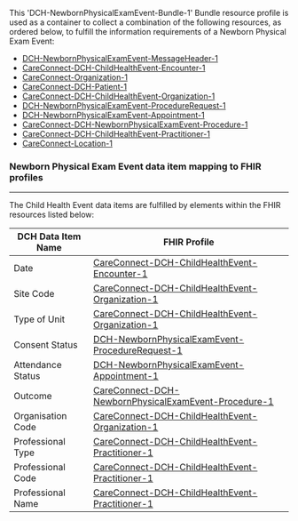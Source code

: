 This 'DCH-NewbornPhysicalExamEvent-Bundle-1' Bundle resource profile is used as a container to collect a combination of the following resources, as ordered below, to fulfill the information requirements of a Newborn Physical Exam Event:

- [DCH-NewbornPhysicalExamEvent-MessageHeader-1]
- [CareConnect-DCH-ChildHealthEvent-Encounter-1]
- [CareConnect-Organization-1]
- [CareConnect-DCH-Patient-1]
- [CareConnect-DCH-ChildHealthEvent-Organization-1]
- [DCH-NewbornPhysicalExamEvent-ProcedureRequest-1] 
- [DCH-NewbornPhysicalExamEvent-Appointment-1] 
- [CareConnect-DCH-NewbornPhysicalExamEvent-Procedure-1]
- [CareConnect-DCH-ChildHealthEvent-Practitioner-1]
- [CareConnect-Location-1]



### Newborn Physical Exam Event data item mapping to FHIR profiles ###
----------
The Child Health Event data items are fulfilled by elements within the FHIR resources listed below:


| DCH Data Item Name | FHIR Profile                           |
|--------------------|----------------------------------------|
| Date               | [CareConnect-DCH-ChildHealthEvent-Encounter-1]    |
| Site Code          | [CareConnect-DCH-ChildHealthEvent-Organization-1] |
| Type of Unit       | [CareConnect-DCH-ChildHealthEvent-Organization-1] |
| Consent Status     | [DCH-NewbornPhysicalExamEvent-ProcedureRequest-1]         |
| Attendance Status  | [DCH-NewbornPhysicalExamEvent-Appointment-1]              |
| Outcome            | [CareConnect-DCH-NewbornPhysicalExamEvent-Procedure-1]          |
| Organisation Code  | [CareConnect-DCH-ChildHealthEvent-Organization-1] |
| Professional Type  | [CareConnect-DCH-ChildHealthEvent-Practitioner-1] |
| Professional Code  | [CareConnect-DCH-ChildHealthEvent-Practitioner-1] |
| Professional Name  | [CareConnect-DCH-ChildHealthEvent-Practitioner-1] |
                                                                                                   

[DCH-NewbornPhysicalExamEvent-MessageHeader-1]:dch-newbornphysicalexamevent-messageheader-1.html
[CareConnect-DCH-ChildHealthEvent-Encounter-1]:careconnect-dch-childhealthevent-encounter-1.html
[CareConnect-Organization-1]:careconnect-organization-1.html
[CareConnect-DCH-Patient-1]:careconnect-dch-patient-1.html
[CareConnect-DCH-ChildHealthEvent-Organization-1]:careconnect-dch-childhealthevent-organization-1.html
[DCH-NewbornPhysicalExamEvent-ProcedureRequest-1]:dch-newbornphysicalexamevent-procedurerequest-1.html 
[DCH-NewbornPhysicalExamEvent-Appointment-1]:dch-newbornphysicalexamevent-appointment-1.html 
[CareConnect-DCH-NewbornPhysicalExamEvent-Procedure-1]:careconnect-dch-newbornphysicalexamevent-procedure-1.html
[CareConnect-DCH-ChildHealthEvent-Practitioner-1]:careconnect-dch-childhealthevent-practitioner-1.html
[CareConnect-Location-1]:careconnect-location-1.html

